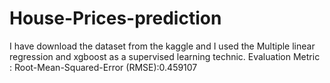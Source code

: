 # House-Prices-prediction

I have download the dataset from the kaggle and I used the Multiple linear regression and xgboost as a supervised learning technic. Evaluation Metric : Root-Mean-Squared-Error (RMSE):0.459107
